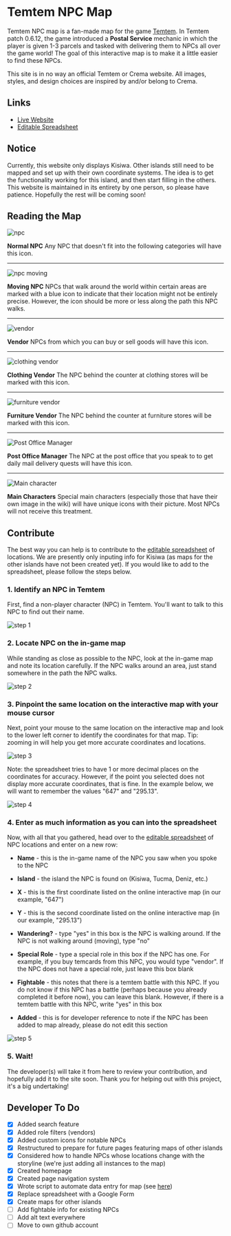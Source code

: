# Temtem NPC Map 
Temtem NPC map is a fan-made map for the game [Temtem](https://crema.gg/games/temtem/). In Temtem patch 0.6.12, the game introduced a **Postal Service** mechanic in which the player is given 1-3 parcels and tasked with delivering them to NPCs all over the game world! The goal of this interactive map is to make it a little easier to find these NPCs.

This site is in no way an official Temtem or Crema website. All images, styles, and design choices are inspired by and/or belong to Crema.

## Links
* [Live Website](https://susanpallmann.github.io/temtem-npc-map/)
* [Editable Spreadsheet](https://docs.google.com/spreadsheets/d/1tjUlRZD72A1JmnQWcZm6yOo3EEuqh2xkVtv_SIXWFOg/edit?usp=sharing)

## Notice
Currently, this website only displays Kisiwa. Other islands still need to be mapped and set up with their own coordinate systems. The idea is to get the functionality working for this island, and then start filling in the others. This website is maintained in its entirety by one person, so please have patience. Hopefully the rest will be coming soon!

## Reading the Map
![npc](https://susanpallmann.github.io/temtem-npc-map/images/icons/npc.png)

**Normal NPC**
Any NPC that doesn't fit into the following categories will have this icon.

---

![npc moving](https://susanpallmann.github.io/temtem-npc-map/images/icons/npc-moving.png)

**Moving NPC**
NPCs that walk around the world within certain areas are marked with a blue icon to indicate that their location might not be entirely precise. However, the icon should be more or less along the path this NPC walks.

---

![vendor](https://susanpallmann.github.io/temtem-npc-map/images/icons/npc-vendor.png)

**Vendor**
NPCs from which you can buy or sell goods will have this icon.

---

![clothing vendor](https://susanpallmann.github.io/temtem-npc-map/images/icons/npc-clothing.png)

**Clothing Vendor**
The NPC behind the counter at clothing stores will be marked with this icon.

---

![furniture vendor](https://susanpallmann.github.io/temtem-npc-map/images/icons/npc-furniture.png)

**Furniture Vendor**
The NPC behind the counter at furniture stores will be marked with this icon.

---

![Post Office Manager](https://susanpallmann.github.io/temtem-npc-map/images/icons/npc-mail.png)

**Post Office Manager**
The NPC at the post office that you speak to to get daily mail delivery quests will have this icon.

---

![Main character](https://susanpallmann.github.io/temtem-npc-map/images/icons/professor-konstantinos.png)

**Main Characters**
Special main characters (especially those that have their own image in the wiki) will have unique icons with their picture. Most NPCs will not receive this treatment.

## Contribute
The best way you can help is to contribute to the [editable spreadsheet](https://docs.google.com/spreadsheets/d/1tjUlRZD72A1JmnQWcZm6yOo3EEuqh2xkVtv_SIXWFOg/edit?usp=sharing) of locations. We are presently only inputing info for Kisiwa (as maps for the other islands have not been created yet). If you would like to add to the spreadsheet, please follow the steps below.

### 1. Identify an NPC in Temtem
First, find a non-player character (NPC) in Temtem. You'll want to talk to this NPC to find out their name.


![step 1](https://susanpallmann.github.io/temtem-npc-map/images/steps/step-1.png)

### 2. Locate NPC on the in-game map
While standing as close as possible to the NPC, look at the in-game map and note its location carefully. If the NPC walks around an area, just stand somewhere in the path the NPC walks.


![step 2](https://susanpallmann.github.io/temtem-npc-map/images/steps/step-2.png)

### 3. Pinpoint the same location on the interactive map with your mouse cursor
Next, point your mouse to the same location on the interactive map and look to the lower left corner to identify the coordinates for that map. Tip: zooming in will help you get more accurate coordinates and locations.


![step 3](https://susanpallmann.github.io/temtem-npc-map/images/steps/step-3.png)

Note: the spreadsheet tries to have 1 or more decimal places on the coordinates for accuracy. However, if the point you selected does not display more accurate coordinates, that is fine. In the example below, we will want to remember the values "647" and "295.13".


![step 4](https://susanpallmann.github.io/temtem-npc-map/images/steps/step-4.png)

### 4. Enter as much information as you can into the spreadsheet
Now, with all that you gathered, head over to the [editable spreadsheet](https://docs.google.com/spreadsheets/d/1tjUlRZD72A1JmnQWcZm6yOo3EEuqh2xkVtv_SIXWFOg/edit?usp=sharing) of NPC locations and enter on a new row:
* **Name** - this is the in-game name of the NPC you saw when you spoke to the NPC

* **Island** - the island the NPC is found on (Kisiwa, Tucma, Deniz, etc.)

* **X** - this is the first coordinate listed on the online interactive map (in our example, "647")

* **Y** - this is the second coordinate listed on the online interactive map (in our example, "295.13")

* **Wandering?** - type "yes" in this box is the NPC is walking around. If the NPC is not walking around (moving), type "no"

* **Special Role** - type a special role in this box if the NPC has one. For example, if you buy temcards from this NPC, you would type "vendor". If the NPC does not have a special role, just leave this box blank

* **Fightable** - this notes that there is a temtem battle with this NPC. If you do not know if this NPC has a battle (perhaps because you already completed it before now), you can leave this blank. However, if there is a temtem battle with this NPC, write "yes" in this box

* **Added** - this is for developer reference to note if the NPC has been added to map already, please do not edit this section


![step 5](https://susanpallmann.github.io/temtem-npc-map/images/steps/step-5.png)

### 5. Wait!
The developer(s) will take it from here to review your contribution, and hopefully add it to the site soon. Thank you for helping out with this project, it's a big undertaking!

## Developer To Do
- [X] Added search feature
- [X] Added role filters (vendors)
- [X] Added custom icons for notable NPCs
- [X] Restructured to prepare for future pages featuring maps of other islands
- [X] Considered how to handle NPCs whose locations change with the storyline (we're just adding all instances to the map)
- [X] Created homepage
- [X] Created page navigation system
- [X] Wrote script to automate data entry for map (see [here](https://codepen.io/susanpallmann/full/eYzbOyJ))
- [X] Replace spreadsheet with a Google Form
- [X] Create maps for other islands
- [ ] Add fightable info for existing NPCs
- [ ] Add alt text everywhere
- [ ] Move to own github account
